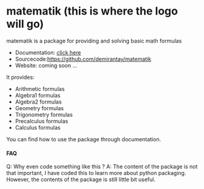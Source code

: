 # matematik  (this is where the logo will go)

matematik is a package for providing and solving basic math formulas

- Documentation: [click here](./docs/index.md)
- Sourcecode:https://github.com/demirantay/matematik
- Website: coming soon ...

It provides:

- Arithmetic formulas
- Algebra1 formulas
- Algebra2 formulas
- Geometry formulas
- Trigonometry formulas
- Precalculus formulas
- Calculus formulas

You can find how to use the package through documentation.

#### FAQ

Q: Why even code something like this ?
A: The content of the package is not that important, I have coded this to learn
   more about python packaging. However, the contents of the package is still
   little bit useful.
